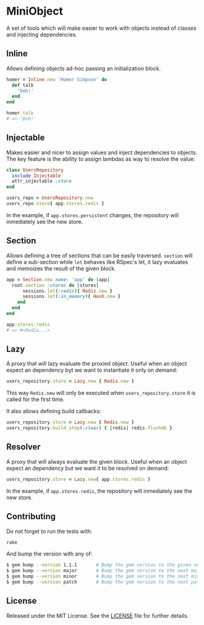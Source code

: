# MiniObject

A set of tools which will make easier to work with objects instead of classes
and injecting dependencies.


## Inline

Allows defining objects ad-hoc passing an initialization block.

```ruby
homer = Inline.new 'Homer Simpson' do
  def talk
    'Doh!'
  end
end

homer.talk
# => 'Doh!'
```

## Injectable

Makes easier and nicer to assign values and inject dependencies to objects. 
The key feature is the ability to assign lambdas as way to resolve the value:

```ruby
class UsersRepository
  include Injectable
  attr_injectable :store
end

users_repo = UsersRepository.new
users_repo.store{ app.stores.redis }
```

In the example, if `app.stores.persistent` changes, the repository
will inmediately see the new store.


## Section

Allows defining a tree of sections that can be easily traversed.
`section` will define a sub-section while `let` behaves like RSpec's let,
it lazy evaluates and memoizes the result of the given block.


```ruby
app = Section.new name: 'app' do |app|
  root.section :stores do |stores|
      sessions.let(:redis){ Redis.new }
      sessions.let(:in_memory){ Hash.new }
    end
  end
end

app.stores.redis
# => #<Redis...>
```


## Lazy

A proxy that will lazy evaluate the proxied object.
Useful when an object expect an dependency byt we want to
instantiate it only on demand:

```ruby
users_repository.store = Lazy.new { Redis.new }
```

This way `Redis.new` will only be  executed when `users_repository.store`
it is called for the first time.

It also allows defining build callbacks:

```ruby
users_repository.store = Lazy.new { Redis.new }
users_repository.build_step(:clear) { |redis| redis.flushdb }
```


## Resolver

A proxy that will always evaluate the given block.
Useful when an object expect an dependency but we want it 
to be resolved on demand:

```ruby
users_repository.store = Lazy.new{ app.stores.redis }
```

In the example, if `app.stores.redis`, the repository
will inmediately see the new store.


## Contributing

Do not forget to run the tests with:

```bash
rake
```

And bump the version with any of:

```bash
$ gem bump --version 1.1.1       # Bump the gem version to the given version number
$ gem bump --version major       # Bump the gem version to the next major level (e.g. 0.0.1 to 1.0.0)
$ gem bump --version minor       # Bump the gem version to the next minor level (e.g. 0.0.1 to 0.1.0)
$ gem bump --version patch       # Bump the gem version to the next patch level (e.g. 0.0.1 to 0.0.2)
```


## License

Released under the MIT License.
See the [LICENSE](LICENSE.txt) file for further details.


